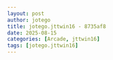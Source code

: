 ```yaml
---
layout: post
author: jotego
title: jotego.jttwin16 - 8735af8
date: 2025-08-15
categories: [Arcade, jttwin16]
tags: [jotego.jttwin16]
---
```


